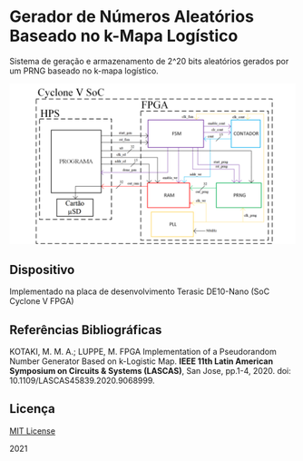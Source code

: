 # Gerador de Números Aleatórios Baseado no k-Mapa Logístico

Sistema de geração e armazenamento de 2^20 bits aleatórios gerados por um PRNG baseado no k-mapa logístico.

![](imagens/geral.png)

## Dispositivo

Implementado na placa de desenvolvimento Terasic DE10-Nano (SoC Cyclone V FPGA)

## Referências Bibliográficas
KOTAKI, M. M. A.; LUPPE, M. FPGA Implementation of a Pseudorandom Number Generator Based on k-Logistic Map. **IEEE 11th Latin American Symposium on Circuits & Systems (LASCAS)**, San Jose, pp.1-4, 2020. doi: 10.1109/LASCAS45839.2020.9068999.

## Licença 
[MIT License](https://choosealicense.com/licenses/mit/)

2021
